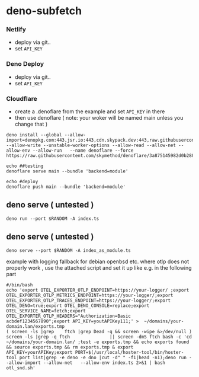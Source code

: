# deno-subfetch


### Netlify

* deploy via git..
* set `API_KEY`

### Deno Deploy
* deploy via git..
* set `API_KEY`

### Cloudflare
* create a .denoflare from the example and set `API_KEY` in there
* then use denoflare ( note: your woker will be named main unless you change that )
 ```
 deno install --global --allow-import=denopkg.com:443,jsr.io:443,cdn.skypack.dev:443,raw.githubusercontent.com:443,deno.land:443  --allow-write --unstable-worker-options --allow-read --allow-net --allow-env --allow-run   --name denoflare --force https://raw.githubusercontent.com/skymethod/denoflare/3a875145982d0b288dd864cb2ef1e00552b59cae/cli/cli.ts
 
 echo ##testing
 denoflare serve main --bundle 'backend=module'

 echo #deploy
 denoflare push main --bundle 'backend=module'
 
 ```

## deno serve ( untested )
```
deno run --port $RANDOM -A index.ts
```

## deno serve ( untested )
```
deno serve --port $RANDOM -A index_as_module.ts
```

example with logging fallback for debian openbsd etc. where otlp does not properly work , use the attached script and set it up like e.g. in the following part
```
#/bin/bash 
echo 'export OTEL_EXPORTER_OTLP_ENDPOINT=https://your-logger/ ;export OTEL_EXPORTER_OTLP_METRICS_ENDPOINT=https://your-logger/;export OTEL_EXPORTER_OTLP_TRACES_ENDPOINT=https://your-logger/;export OTEL_DENO=true;export OTEL_DENO_CONSOLE=replace;export OTEL_SERVICE_NAME=fetch;export OTEL_EXPORTER_OTLP_HEADERS="Authorization=Basic acbdef1234567890";export API_KEY=youtAPIKey111;' >  ~/domains/your-domain.lan/exports.tmp
( screen -ls |grep    ftch |grep Dead -q && screen -wipe &>/dev/null ) 
screen -ls |grep -q ftch               || screen -dmS ftch bash -c 'cd ~/domains/your-domain.lan/ ;test -e exports.tmp && echo exports found && source exports.tmp && rm exports.tmp & export API_KEY=yourAPIKey;export PORT=$(/usr/local/hoster-tool/bin/hoster-tool port list|grep -e deno -e dno |cut -d" " -f1|head -n1);deno run --allow-import --allow-net   --allow-env index.ts 2>&1 | bash otl_snd.sh'

```